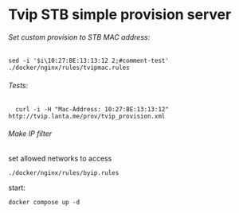 # Tvip STB simple provision server
###### Set custom provision to STB MAC address:
````
sed -i '$i\10:27:BE:13:13:12 2;#comment-test' ./docker/nginx/rules/tvipmac.rules
````
###### Tests:
````
  curl -i -H "Mac-Address: 10:27:BE:13:13:12" http://tvip.lanta.me/prov/tvip_provision.xml

````

###### Make IP filter
set allowed networks to access
````
./docker/nginx/rules/byip.rules
````


start:
````
docker compose up -d
````